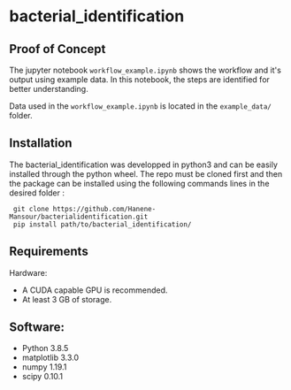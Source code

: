 # bacterial_identification

## Proof of Concept
The jupyter notebook `workflow_example.ipynb` shows the workflow and it's output using example data. In this notebook, the steps are identified for better understanding.

Data used in the `workflow_example.ipynb` is located in the `example_data/` folder.

## Installation
The bacterial_identification was developped in python3 and can be easily installed through the python wheel. The repo must be cloned first and then the package can be installed using the following commands lines in the desired folder :
```
 git clone https://github.com/Hanene-Mansour/bacterialidentification.git
 pip install path/to/bacterial_identification/
```
 ## Requirements
Hardware:

- A CUDA capable GPU is recommended.
- At least 3 GB of storage.

## Software:

- Python 3.8.5
- matplotlib 3.3.0
- numpy 1.19.1
- scipy 0.10.1

